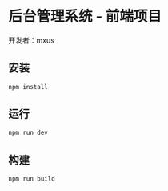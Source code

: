 # 后台管理系统 - 前端项目

开发者：mxus

## 安装

```sh
npm install
```

## 运行

```sh
npm run dev
```

## 构建

```sh
npm run build
```
